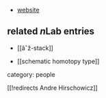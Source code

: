 
* [website](http://math.unice.fr/~ah/)


## related $n$Lab entries

* [[âˆž-stack]]

* [[schematic homotopy type]]

category: people

[[!redirects Andre Hirschowicz]]